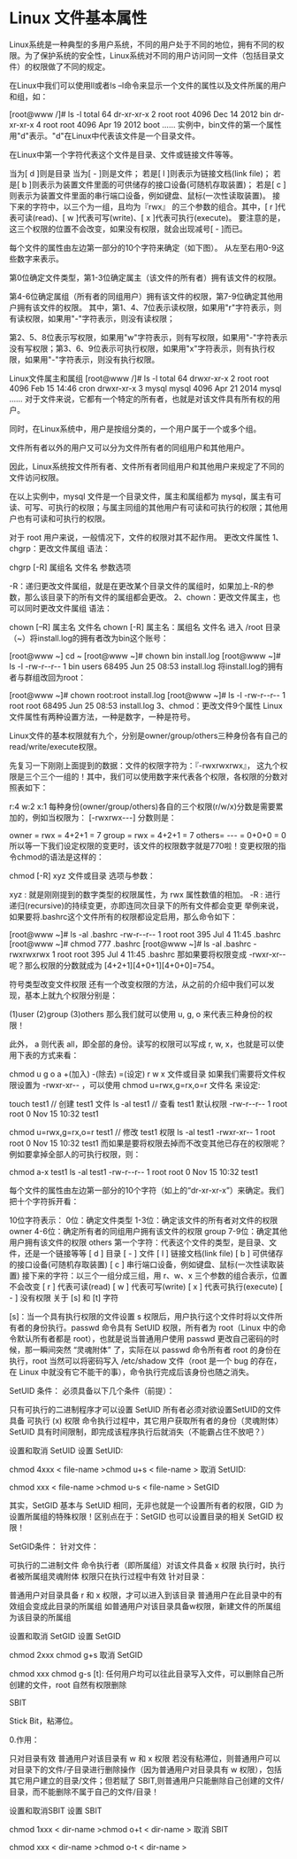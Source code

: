 Linux 文件基本属性
===
Linux系统是一种典型的多用户系统，不同的用户处于不同的地位，拥有不同的权限。为了保护系统的安全性，Linux系统对不同的用户访问同一文件（包括目录文件）的权限做了不同的规定。

在Linux中我们可以使用ll或者ls –l命令来显示一个文件的属性以及文件所属的用户和组，如：

[root@www /]# ls -l total 64 dr-xr-xr-x 2 root root 4096 Dec 14 2012 bin dr-xr-xr-x 4 root root 4096 Apr 19 2012 boot …… 实例中，bin文件的第一个属性用"d"表示。"d"在Linux中代表该文件是一个目录文件。

在Linux中第一个字符代表这个文件是目录、文件或链接文件等等。

当为[ d ]则是目录 当为[ - ]则是文件； 若是[ l ]则表示为链接文档(link file)； 若是[ b ]则表示为装置文件里面的可供储存的接口设备(可随机存取装置)； 若是[ c ]则表示为装置文件里面的串行端口设备，例如键盘、鼠标(一次性读取装置)。 接下来的字符中，以三个为一组，且均为『rwx』 的三个参数的组合。其中，[ r ]代表可读(read)、[ w ]代表可写(write)、[ x ]代表可执行(execute)。 要注意的是，这三个权限的位置不会改变，如果没有权限，就会出现减号[ - ]而已。

每个文件的属性由左边第一部分的10个字符来确定（如下图）。 从左至右用0-9这些数字来表示。

第0位确定文件类型，第1-3位确定属主（该文件的所有者）拥有该文件的权限。

第4-6位确定属组（所有者的同组用户）拥有该文件的权限，第7-9位确定其他用户拥有该文件的权限。 其中，第1、4、7位表示读权限，如果用"r"字符表示，则有读权限，如果用"-"字符表示，则没有读权限；

第2、5、8位表示写权限，如果用"w"字符表示，则有写权限，如果用"-"字符表示没有写权限；第3、6、9位表示可执行权限，如果用"x"字符表示，则有执行权限，如果用"-"字符表示，则没有执行权限。

Linux文件属主和属组
[root@www /]# ls -l total 64 drwxr-xr-x 2 root root 4096 Feb 15 14:46 cron drwxr-xr-x 3 mysql mysql 4096 Apr 21 2014 mysql …… 对于文件来说，它都有一个特定的所有者，也就是对该文件具有所有权的用户。

同时，在Linux系统中，用户是按组分类的，一个用户属于一个或多个组。

文件所有者以外的用户又可以分为文件所有者的同组用户和其他用户。

因此，Linux系统按文件所有者、文件所有者同组用户和其他用户来规定了不同的文件访问权限。

在以上实例中，mysql 文件是一个目录文件，属主和属组都为 mysql，属主有可读、可写、可执行的权限；与属主同组的其他用户有可读和可执行的权限；其他用户也有可读和可执行的权限。

对于 root 用户来说，一般情况下，文件的权限对其不起作用。 更改文件属性 1、chgrp：更改文件属组 语法：

chgrp [-R] 属组名 文件名 参数选项

-R：递归更改文件属组，就是在更改某个目录文件的属组时，如果加上-R的参数，那么该目录下的所有文件的属组都会更改。 2、chown：更改文件属主，也可以同时更改文件属组 语法：

chown [–R] 属主名 文件名 chown [-R] 属主名：属组名 文件名 进入 /root 目录（~）将install.log的拥有者改为bin这个账号：

[root@www ~] cd ~ [root@www ~]# chown bin install.log [root@www ~]# ls -l -rw-r--r-- 1 bin users 68495 Jun 25 08:53 install.log 将install.log的拥有者与群组改回为root：

[root@www ~]# chown root:root install.log [root@www ~]# ls -l -rw-r--r-- 1 root root 68495 Jun 25 08:53 install.log 3、chmod：更改文件9个属性 Linux文件属性有两种设置方法，一种是数字，一种是符号。

Linux文件的基本权限就有九个，分别是owner/group/others三种身份各有自己的read/write/execute权限。

先复习一下刚刚上面提到的数据：文件的权限字符为：『-rwxrwxrwx』， 这九个权限是三个三个一组的！其中，我们可以使用数字来代表各个权限，各权限的分数对照表如下：

r:4 w:2 x:1 每种身份(owner/group/others)各自的三个权限(r/w/x)分数是需要累加的，例如当权限为： [-rwxrwx---] 分数则是：

owner = rwx = 4+2+1 = 7 group = rwx = 4+2+1 = 7 others= --- = 0+0+0 = 0 所以等一下我们设定权限的变更时，该文件的权限数字就是770啦！变更权限的指令chmod的语法是这样的：

chmod [-R] xyz 文件或目录 选项与参数：

xyz : 就是刚刚提到的数字类型的权限属性，为 rwx 属性数值的相加。 -R : 进行递归(recursive)的持续变更，亦即连同次目录下的所有文件都会变更 举例来说，如果要将.bashrc这个文件所有的权限都设定启用，那么命令如下：

[root@www ~]# ls -al .bashrc -rw-r--r-- 1 root root 395 Jul 4 11:45 .bashrc [root@www ~]# chmod 777 .bashrc [root@www ~]# ls -al .bashrc -rwxrwxrwx 1 root root 395 Jul 4 11:45 .bashrc 那如果要将权限变成 -rwxr-xr-- 呢？那么权限的分数就成为 [4+2+1][4+0+1][4+0+0]=754。

符号类型改变文件权限 还有一个改变权限的方法，从之前的介绍中我们可以发现，基本上就九个权限分别是：

(1)user (2)group (3)others 那么我们就可以使用 u, g, o 来代表三种身份的权限！

此外， a 则代表 all，即全部的身份。读写的权限可以写成 r, w, x，也就是可以使用下表的方式来看：

chmod	u g o a	+(加入) -(除去) =(设定)	r w x	文件或目录 如果我们需要将文件权限设置为 -rwxr-xr-- ，可以使用 chmod u=rwx,g=rx,o=r 文件名 来设定:

touch test1 // 创建 test1 文件
ls -al test1 // 查看 test1 默认权限
-rw-r--r-- 1 root root 0 Nov 15 10:32 test1

chmod u=rwx,g=rx,o=r test1 // 修改 test1 权限
ls -al test1
-rwxr-xr-- 1 root root 0 Nov 15 10:32 test1 而如果是要将权限去掉而不改变其他已存在的权限呢？例如要拿掉全部人的可执行权限，则：

chmod a-x test1
ls -al test1
-rw-r--r-- 1 root root 0 Nov 15 10:32 test1

每个文件的属性由左边第一部分的10个字符（如上的“dr-xr-xr-x”）来确定。我们把十个字符拆开看：

10位字符表示： 0位：确定文件类型 1-3位：确定该文件的所有者对文件的权限 owner 4-6位：确定所有者的同组用户拥有该文件的权限 group 7-9位：确定其他用户拥有该文件的权限 others 第一个字符：代表这个文件的类型，是目录、文件，还是一个链接等等 [ d ] 目录 [ - ] 文件 [ l ] 链接文档(link file) [ b ] 可供储存的接口设备(可随机存取装置) [ c ] 串行端口设备，例如键盘、鼠标(一次性读取装置) 接下来的字符：以三个一组分成三组，用 r、w、x 三个参数的组合表示，位置不会改变 [ r ] 代表可读(read) [ w ] 代表可写(write) [ x ] 代表可执行(execute) [ - ] 没有权限 关于 [s] 和 [t] 字符

[s]：当一个具有执行权限的文件设置 s 权限后，用户执行这个文件时将以文件所有者的身份执行。passwd 命令具有 SetUID 权限，所有者为 root（Linux 中的命令默认所有者都是 root），也就是说当普通用户使用 passwd 更改自己密码的时候，那一瞬间突然 “灵魂附体” 了，实际在以 passwd 命令所有者 root 的身份在执行，root 当然可以将密码写入 /etc/shadow 文件（root 是一个 bug 的存在，在 Linux 中就没有它不能干的事），命令执行完成后该身份也随之消失。

SetUID 条件：
必须具备以下几个条件（前提）：

只有可执行的二进制程序才可以设置 SetUID 所有者必须对欲设置SetUID的文件具备 可执行 (x) 权限 命令执行过程中，其它用户获取所有者的身份（灵魂附体） SetUID 具有时间限制，即完成该程序执行后就消失（不能霸占住不放吧？）

设置和取消 SetUID
设置 SetUID:

chmod 4xxx < file-name >chmod u+s < file-name > 取消 SetUID:

chmod xxx < file-name >chmod u-s < file-name > SetGID

其实，SetGID 基本与 SetUID 相同，无非也就是一个设置所有者的权限，GID 为设置所属组的特殊权限！区别点在于：SetGID 也可以设置目录的相关 SetGID 权限！

SetGID条件：
针对文件：

可执行的二进制文件 命令执行者（即所属组）对该文件具备 x 权限 执行时，执行者被所属组灵魂附体 权限只在执行过程中有效 针对目录：

普通用户对目录具备 r 和 x 权限，才可以进入到该目录 普通用户在此目录中的有效组会变成此目录的所属组 如普通用户对该目录具备w权限，新建文件的所属组为该目录的所属组

设置和取消 SetGID
设置 SetGID

chmod 2xxx chmod g+s 取消 SetGID

chmod xxx chmod g-s [t]: 任何用户均可以往此目录写入文件，可以删除自己所创建的文件，root 自然有权限删除

SBIT

Stick Bit，粘滞位。

0.作用：

只对目录有效 普通用户对该目录有 w 和 x 权限 若没有粘滞位，则普通用户可以对目录下的文件/子目录进行删除操作（因为普通用户对目录具有 w 权限），包括其它用户建立的目录/文件；但若赋了 SBIT,则普通用户只能删除自己创建的文件/目录，而不能删除不属于自己的文件/目录！

设置和取消SBIT
设置 SBIT

chmod 1xxx < dir-name >chmod o+t < dir-name > 取消 SBIT

chmod xxx < dir-name >chmod o-t < dir-name >
